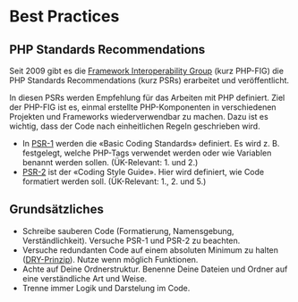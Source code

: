# Best Practices

## PHP Standards Recommendations

Seit 2009 gibt es die [Framework Interoperability Group](http://www.php-fig.org/) (kurz PHP-FIG) die PHP Standards Recommendations (kurz PSRs) erarbeitet und veröffentlicht.

In diesen PSRs werden Empfehlung für das Arbeiten mit PHP definiert.
Ziel der PHP-FIG ist es, einmal erstellte PHP-Komponenten in verschiedenen Projekten und Frameworks wiederverwendbar zu machen. Dazu ist es wichtig, dass der Code nach einheitlichen Regeln geschrieben wird.


* In [PSR-1](http://www.php-fig.org/psr/psr-1/) werden die «Basic Coding Standards» definiert. Es wird z. B. festgelegt, welche PHP-Tags verwendet werden oder wie Variablen benannt werden sollen. (ÜK-Relevant: 1. und 2.)
* [PSR-2](http://www.php-fig.org/psr/psr-2/) ist der «Coding Style Guide». Hier wird definiert, wie Code formatiert werden soll. (ÜK-Relevant: 1., 2. und 5.)

## Grundsätzliches

* Schreibe sauberen Code (Formatierung, Namensgebung, Verständlichkeit). Versuche PSR-1 und PSR-2 zu beachten.
* Versuche redundanten Code auf einem absoluten Minimum zu halten ([DRY-Prinzip](https://de.wikipedia.org/wiki/Don%E2%80%99t_repeat_yourself)). Nutze wenn möglich Funktionen.
* Achte auf Deine Ordnerstruktur. Benenne Deine Dateien und Ordner auf eine verständliche Art und Weise.
* Trenne immer Logik und Darstelung im Code.
